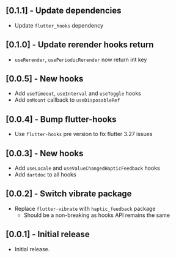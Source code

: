## [0.1.1] - Update dependencies

- Update `flutter_hooks` dependency

## [0.1.0] - Update rerender hooks return

- `useRerender`, `usePeriodicRerender` now return int key

## [0.0.5] - New hooks

- Add `useTimeout`, `useInterval` and `useToggle` hooks
- Add `onMount` callback to `useDisposableRef`

## [0.0.4] - Bump flutter-hooks

- Use `flutter-hooks` pre version to fix flutter 3.27 issues

## [0.0.3] - New hooks

- Add `useLocale` and `useValueChangedHapticFeedback` hooks
- Add `dartdoc` to all hooks

## [0.0.2] - Switch vibrate package

- Replace `flutter-vibrate` with `haptic_feedback` package
  - Should be a non-breaking as hooks API remains the same

## [0.0.1] - Initial release

- Initial release.
